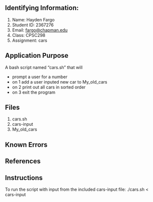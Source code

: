 ## Identifying Information: 
1. Name: Hayden Fargo
2. Student ID: 2367276
3. Email: fargo@chapman.edu
4. Class: CPSC298
5. Assignment: cars 

## Application Purpose
A bash script named “cars.sh” that will 
- prompt a user for a number
- on 1  add a user inputed new car to My_old_cars
- on 2 print out all cars in sorted order
- on 3 exit the program

## Files 
1. cars.sh
2. cars-input
3. My_old_cars

## Known Errors 

## References

## Instructions
To run the script with input from the included cars-input file:
./cars.sh < cars-input
